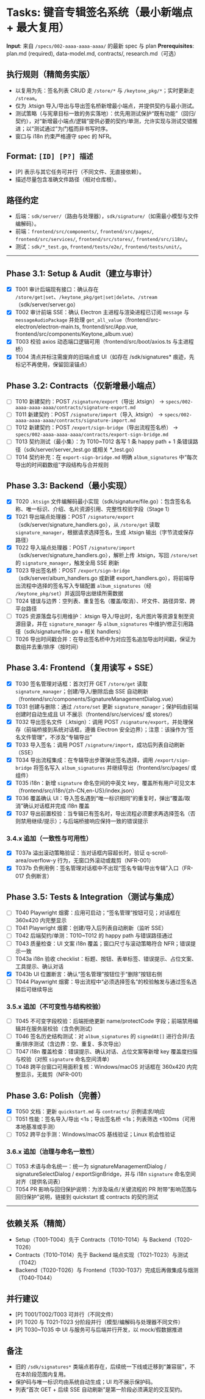 # Tasks: 键音专辑签名系统（最小新端点 + 最大复用）

**Input**: 来自 `/specs/002-aaaa-aaaa-aaaa/` 的最新 spec 与 plan
**Prerequisites**: plan.md (required), data-model.md, contracts/, research.md（可选）

## 执行规则（精简务实版）
- 以复用为先：签名列表 CRUD 走 `/store/*` 与 `/keytone_pkg/*`；实时更新走 `/stream`。
- 仅为 .ktsign 导入/导出与导出签名桥新增最小端点，并提供契约与最小测试。
- 测试策略（与宪章目标一致的务实落地）：优先用测试保护“既有功能”（回归/契约），对“新增最小端点/逻辑”提供必要的契约/单测，允许实现与测试交错推进；以“测试通过”为门槛而非书写时序。
- 窗口与 i18n 约束严格遵守 spec 的 NFR。

## Format: `[ID] [P?] 描述`
- [P] 表示与其它任务可并行（不同文件、无直接依赖）。
- 描述尽量包含准确文件路径（相对仓库根）。

## 路径约定
- 后端：`sdk/server/`（路由与处理器），`sdk/signature/`（如需最小模型与文件编解码）。
- 前端：`frontend/src/components/`, `frontend/src/pages/`, `frontend/src/services/`, `frontend/src/stores/`, `frontend/src/i18n/`。
- 测试：`sdk/*_test.go`, `frontend/tests/e2e/`, `frontend/tests/unit/`。

---

## Phase 3.1: Setup & Audit（建立与审计）
- [x] T001 审计后端现有接口：确认存在 `/store/get|set`、`/keytone_pkg/get|set|delete`、`/stream`（sdk/server/server.go）
- [x] T002 审计前端 SSE：确认 Electron 主进程与渲染进程已订阅 `message` 与 `messageAudioPackage` 并处理 `get_all_value`（frontend/src-electron/electron-main.ts, frontend/src/App.vue, frontend/src/components/Keytone_album.vue）
- [x] T003 校验 axios 动态端口逻辑可用（frontend/src/boot/axios.ts 与主进程桥）
- [x] T004 清点并标注需废弃的旧端点或 UI（如存在 /sdk/signatures* 痕迹，先标记不再使用，保留回滚锚点）

## Phase 3.2: Contracts（仅新增最小端点）

- [ ] T010 新建契约：POST `/signature/export`（导出 .ktsign） → `specs/002-aaaa-aaaa-aaaa/contracts/signature-export.md`
- [ ] T011 新建契约：POST `/signature/import`（导入 .ktsign） → `specs/002-aaaa-aaaa-aaaa/contracts/signature-import.md`
- [ ] T012 新建契约：POST `/export/sign-bridge`（导出流程签名桥） → `specs/002-aaaa-aaaa-aaaa/contracts/export-sign-bridge.md`
- [ ] T013 契约测试（最小集）：为 T010~T012 各写 1 条 happy path + 1 条错误路径（sdk/server/server_test.go 或相关 *_test.go）
- [ ] T014 契约补充：在 `export-sign-bridge.md` 明确 `album_signatures` 中“每次导出的时间戳数组”字段结构与合并规则

## Phase 3.3: Backend（最小实现）

- [x] T020 `.ktsign` 文件编解码最小实现（sdk/signature/file.go）：包含签名名称、唯一标识、介绍、名片资源引用、完整性校验字段（Stage 1）
- [x] T021 导出端点处理器：POST `/signature/export`（sdk/server/signature_handlers.go），从 `/store/get` 读取 `signature_manager`，根据请求选择签名，生成 .ktsign 输出（字节流或保存路径）
- [x] T022 导入端点处理器：POST `/signature/import`（sdk/server/signature_handlers.go），解析上传 .ktsign，写回 `/store/set` 的 `signature_manager`，触发全局 SSE 刷新
- [x] T023 导出签名桥：POST `/export/sign-bridge`（sdk/server/album_handlers.go 或新建 export_handlers.go），将前端导出流程中选择的签名写入专辑配置 `album_signatures`（经 `/keytone_pkg/set`）并返回导出继续所需数据
- [ ] T024 错误与边界：空列表、重复签名（覆盖/取消）、坏文件、路径异常、跨平台路径
- [ ] T025 资源落盘与引用维护：.ktsign 导入/导出时，名片图片等资源复制至资源目录，并在 `signature_manager` 与 `album_signatures` 中维护/修正引用路径（sdk/signature/file.go + 相关 handlers）
- [ ] T026 导出时间戳合并：在导出签名桥中为对应签名追加导出时间戳，保证为数组并去重/排序（按时间）

## Phase 3.4: Frontend（复用读写 + SSE）

- [x] T030 签名管理对话框：首次打开 GET `/store/get` 读取 `signature_manager`；创建/导入/删除后由 SSE 自动刷新（frontend/src/components/SignatureManagementDialog.vue）
- [x] T031 创建与删除：通过 `/store/set` 更新 `signature_manager`；保护码由前端创建时自动生成且 UI 不展示（frontend/src/services/ 或 stores/）
- [x] T032 导出签名文件（.ktsign）：调用 POST `/signature/export`，并处理保存（前端桥接到系统对话框，遵循 Electron 安全边界）；注意：该操作为“签名文件管理”，不涉及“专辑导出”
- [x] T033 导入签名：调用 POST `/signature/import`，成功后列表自动刷新（SSE）
- [x] T034 导出流程集成：在专辑导出步骤弹出签名选择，调用 `/export/sign-bridge` 将签名写入 `album_signatures` 并继续导出（frontend/src/pages/ 或组件）
- [x] T035 i18n：新增 `signature` 命名空间的中英文 key，覆盖所有用户可见文本（frontend/src/i18n/{zh-CN,en-US}/index.json）
- [x] T036 覆盖确认 UI：导入签名遇到“唯一标识相同”的重复时，弹出“覆盖/取消”确认对话框并完成 i18n 覆盖
- [x] T037 导出前置校验：当专辑已有签名时，导出流程必须要求再选择签名（否则禁用继续/提示）；与后端桥接响应保持一致的错误提示

### 3.4.x 追加（一致性与可用性）

- [x] T037a 溢出滚动策略验证：当对话框内容超长时，验证 q-scroll-area/overflow-y 行为，无窗口外滚动或裁剪（NFR-001）
- [x] T037b 负例用例：签名管理对话框中不出现“签名专辑/导出专辑”入口（FR-017 负例断言）

## Phase 3.5: Tests & Integration（测试与集成）

- [ ] T040 Playwright 烟雾：应用可启动；“签名管理”按钮可见；对话框在 360x420 内完整显示
- [ ] T041 Playwright 烟雾：创建/导入后列表自动刷新（监听 SSE）
- [ ] T042 后端契约/单测：T010~T012 的 happy path 与错误路径通过
- [ ] T043 质量检查：UI 文案 i18n 覆盖；窗口尺寸与滚动策略符合 NFR；错误提示一致
- [ ] T043a i18n 验收 checklist：标题、按钮、表单标签、错误提示、占位文案、工具提示、确认对话
- [x] T043b UI 位置断言：确认“签名管理”按钮位于“删除”按钮右侧
- [ ] T044 Playwright 烟雾：导出流程中“必须选择签名”的校验触发与通过签名选择后可继续导出

### 3.5.x 追加（不可变性与结构校验）

- [ ] T045 不可变字段校验：后端拒绝更新 name/protectCode 字段；前端禁用编辑并在服务层校验（含负例测试）
- [ ] T046 签名历史结构测试：对 `album_signatures` 的 `signedAt[]` 进行合并/去重/排序测试（含边界：空、重复、多次导出）
- [ ] T047 i18n 覆盖检查：错误提示、确认对话、占位文案等新增 key 覆盖度扫描与校验（对照 `signature` 命名空间清单）
- [ ] T048 跨平台窗口可用面积复核：Windows/macOS 对话框在 360x420 内完整显示，无裁剪（NFR-001）

## Phase 3.6: Polish（完善）

- [x] T050 文档：更新 `quickstart.md` 与 `contracts/` 示例请求/响应
- [ ] T051 性能：签名导入/导出 <1s；导出签名桥 <1s；列表筛选 <100ms（可用本地基准或手测）
- [ ] T052 跨平台手测：Windows/macOS 基线验证；Linux 机会性验证

### 3.6.x 追加（治理与命名一致性）

- [ ] T053 术语与命名统一：统一为 signatureManagementDialog / signatureSelectDialog / exportSignBridge，并与 i18n `signature` 命名空间对齐（提供名词表）
- [ ] T054 PR 影响与回归保护说明：为涉及端点/关键流程的 PR 附带“影响范围与回归保护”说明，链接到 quickstart 或 contracts 的契约测试

---

## 依赖关系（精简）

- Setup（T001-T004）先于 Contracts（T010-T014）与 Backend（T020-T026）
- Contracts（T010-T014）先于 Backend 端点实现（T021-T023）与测试（T042）
- Backend（T020-T026）与 Frontend（T030-T037）完成后再做集成与烟测（T040-T044）

## 并行建议

- [P] T001/T002/T003 可并行（不同文件）
- [P] T020 与 T021-T023 分阶段并行（模型/编解码与处理器不同文件）
- [P] T030~T035 中 UI 与服务可与后端并行开发，以 mock/假数据推进

## 备注

- 旧的 `/sdk/signatures*` 类端点若存在，后续统一下线或迁移到“兼容层”，不在本阶段范围内复用。
- 保护码与唯一标识均由系统自动生成；UI 均不展示保护码。
- 列表“首次 GET + 后续 SSE 自动刷新”是第一阶段必须满足的交互契约。

